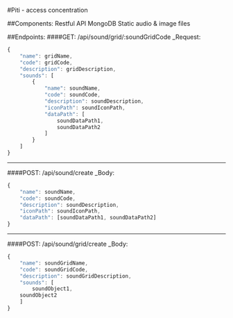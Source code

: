 #Piti - access concentration

##Components:
Restful API
MongoDB
Static audio & image files

##Endpoints:
####GET: /api/sound/grid/:soundGridCode
_Request:
```javascript
{
    "name": gridName,
    "code": gridCode,
    "description": gridDescription,
    "sounds": [
        {
            "name": soundName,
            "code": soundCode,
            "description": soundDescription,
            "iconPath": soundIconPath,
            "dataPath": [
                soundDataPath1,
                soundDataPath2
            ]
        }
    ]
}
```
---
####POST: /api/sound/create
_Body:
```javascript
{
	"name": soundName,
	"code": soundCode,
	"description": soundDescription,
	"iconPath": soundIconPath,
	"dataPath": [soundDataPath1, soundDataPath2]
}
```
---
####POST: /api/sound/grid/create
_Body:
```javascript
{
	"name": soundGridName,
	"code": soundGridCode,
	"description": soundGridDescription,
	"sounds": [
		soundObject1,
    soundObject2
	]
}
```

